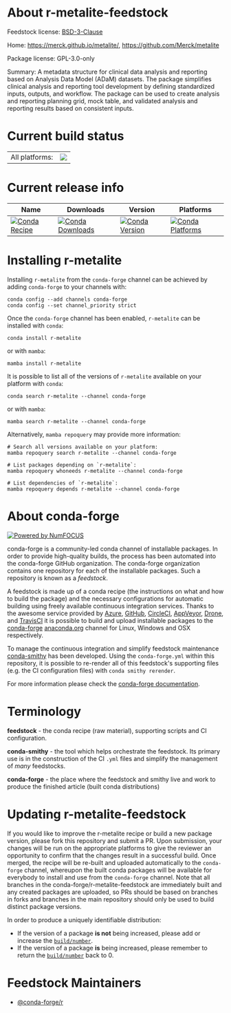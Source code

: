 About r-metalite-feedstock
==========================

Feedstock license: [BSD-3-Clause](https://github.com/conda-forge/r-metalite-feedstock/blob/main/LICENSE.txt)

Home: https://merck.github.io/metalite/, https://github.com/Merck/metalite

Package license: GPL-3.0-only

Summary: A metadata structure for clinical data analysis and reporting based on Analysis Data Model (ADaM) datasets. The package simplifies clinical analysis and reporting tool development by defining standardized inputs, outputs, and workflow. The package can be used to create analysis and reporting planning grid, mock table, and validated analysis and reporting results based on consistent inputs.

Current build status
====================


<table><tr><td>All platforms:</td>
    <td>
      <a href="https://dev.azure.com/conda-forge/feedstock-builds/_build/latest?definitionId=22120&branchName=main">
        <img src="https://dev.azure.com/conda-forge/feedstock-builds/_apis/build/status/r-metalite-feedstock?branchName=main">
      </a>
    </td>
  </tr>
</table>

Current release info
====================

| Name | Downloads | Version | Platforms |
| --- | --- | --- | --- |
| [![Conda Recipe](https://img.shields.io/badge/recipe-r--metalite-green.svg)](https://anaconda.org/conda-forge/r-metalite) | [![Conda Downloads](https://img.shields.io/conda/dn/conda-forge/r-metalite.svg)](https://anaconda.org/conda-forge/r-metalite) | [![Conda Version](https://img.shields.io/conda/vn/conda-forge/r-metalite.svg)](https://anaconda.org/conda-forge/r-metalite) | [![Conda Platforms](https://img.shields.io/conda/pn/conda-forge/r-metalite.svg)](https://anaconda.org/conda-forge/r-metalite) |

Installing r-metalite
=====================

Installing `r-metalite` from the `conda-forge` channel can be achieved by adding `conda-forge` to your channels with:

```
conda config --add channels conda-forge
conda config --set channel_priority strict
```

Once the `conda-forge` channel has been enabled, `r-metalite` can be installed with `conda`:

```
conda install r-metalite
```

or with `mamba`:

```
mamba install r-metalite
```

It is possible to list all of the versions of `r-metalite` available on your platform with `conda`:

```
conda search r-metalite --channel conda-forge
```

or with `mamba`:

```
mamba search r-metalite --channel conda-forge
```

Alternatively, `mamba repoquery` may provide more information:

```
# Search all versions available on your platform:
mamba repoquery search r-metalite --channel conda-forge

# List packages depending on `r-metalite`:
mamba repoquery whoneeds r-metalite --channel conda-forge

# List dependencies of `r-metalite`:
mamba repoquery depends r-metalite --channel conda-forge
```


About conda-forge
=================

[![Powered by
NumFOCUS](https://img.shields.io/badge/powered%20by-NumFOCUS-orange.svg?style=flat&colorA=E1523D&colorB=007D8A)](https://numfocus.org)

conda-forge is a community-led conda channel of installable packages.
In order to provide high-quality builds, the process has been automated into the
conda-forge GitHub organization. The conda-forge organization contains one repository
for each of the installable packages. Such a repository is known as a *feedstock*.

A feedstock is made up of a conda recipe (the instructions on what and how to build
the package) and the necessary configurations for automatic building using freely
available continuous integration services. Thanks to the awesome service provided by
[Azure](https://azure.microsoft.com/en-us/services/devops/), [GitHub](https://github.com/),
[CircleCI](https://circleci.com/), [AppVeyor](https://www.appveyor.com/),
[Drone](https://cloud.drone.io/welcome), and [TravisCI](https://travis-ci.com/)
it is possible to build and upload installable packages to the
[conda-forge](https://anaconda.org/conda-forge) [anaconda.org](https://anaconda.org/)
channel for Linux, Windows and OSX respectively.

To manage the continuous integration and simplify feedstock maintenance
[conda-smithy](https://github.com/conda-forge/conda-smithy) has been developed.
Using the ``conda-forge.yml`` within this repository, it is possible to re-render all of
this feedstock's supporting files (e.g. the CI configuration files) with ``conda smithy rerender``.

For more information please check the [conda-forge documentation](https://conda-forge.org/docs/).

Terminology
===========

**feedstock** - the conda recipe (raw material), supporting scripts and CI configuration.

**conda-smithy** - the tool which helps orchestrate the feedstock.
                   Its primary use is in the construction of the CI ``.yml`` files
                   and simplify the management of *many* feedstocks.

**conda-forge** - the place where the feedstock and smithy live and work to
                  produce the finished article (built conda distributions)


Updating r-metalite-feedstock
=============================

If you would like to improve the r-metalite recipe or build a new
package version, please fork this repository and submit a PR. Upon submission,
your changes will be run on the appropriate platforms to give the reviewer an
opportunity to confirm that the changes result in a successful build. Once
merged, the recipe will be re-built and uploaded automatically to the
`conda-forge` channel, whereupon the built conda packages will be available for
everybody to install and use from the `conda-forge` channel.
Note that all branches in the conda-forge/r-metalite-feedstock are
immediately built and any created packages are uploaded, so PRs should be based
on branches in forks and branches in the main repository should only be used to
build distinct package versions.

In order to produce a uniquely identifiable distribution:
 * If the version of a package **is not** being increased, please add or increase
   the [``build/number``](https://docs.conda.io/projects/conda-build/en/latest/resources/define-metadata.html#build-number-and-string).
 * If the version of a package **is** being increased, please remember to return
   the [``build/number``](https://docs.conda.io/projects/conda-build/en/latest/resources/define-metadata.html#build-number-and-string)
   back to 0.

Feedstock Maintainers
=====================

* [@conda-forge/r](https://github.com/orgs/conda-forge/teams/r/)

